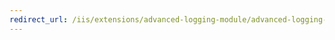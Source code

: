 ```yaml
---
redirect_url: /iis/extensions/advanced-logging-module/advanced-logging-for-iis-custom-logging
---
```

